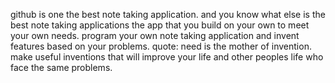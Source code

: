 github is one the best note taking application. and you know what else is the best note taking applications the app that you build on your own to meet your own needs.
program your own note taking application and invent features based on your problems. quote: need is the mother of invention. make useful inventions that will improve your
life and other peoples life who face the same problems.

